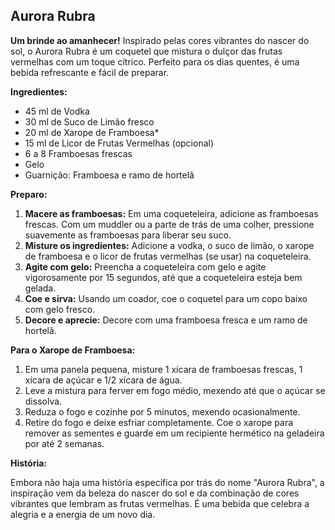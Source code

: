 ##  **Aurora Rubra**

**Um brinde ao amanhecer!** Inspirado pelas cores vibrantes do nascer do sol, o Aurora Rubra é um coquetel que mistura o dulçor das frutas vermelhas com um toque cítrico. Perfeito para os dias quentes, é uma bebida refrescante e fácil de preparar.

**Ingredientes:**

* 45 ml de Vodka
* 30 ml de Suco de Limão fresco
* 20 ml de Xarope de Framboesa*
* 15 ml de Licor de Frutas Vermelhas (opcional)
* 6 a 8 Framboesas frescas
* Gelo
* Guarnição: Framboesa e ramo de hortelã

**Preparo:**

1. **Macere as framboesas:** Em uma coqueteleira, adicione as framboesas frescas. Com um muddler ou a parte de trás de uma colher, pressione suavemente as framboesas para liberar seu suco.
2. **Misture os ingredientes:** Adicione a vodka, o suco de limão, o xarope de framboesa e o licor de frutas vermelhas (se usar) na coqueteleira.
3. **Agite com gelo:** Preencha a coqueteleira com gelo e agite vigorosamente por 15 segundos, até que a coqueteleira esteja bem gelada.
4. **Coe e sirva:** Usando um coador, coe o coquetel para um copo baixo com gelo fresco.
5. **Decore e aprecie:** Decore com uma framboesa fresca e um ramo de hortelã.

**Para o Xarope de Framboesa:**

1. Em uma panela pequena, misture 1 xícara de framboesas frescas, 1 xícara de açúcar e 1/2 xícara de água.
2. Leve a mistura para ferver em fogo médio, mexendo até que o açúcar se dissolva.
3. Reduza o fogo e cozinhe por 5 minutos, mexendo ocasionalmente.
4. Retire do fogo e deixe esfriar completamente. Coe o xarope para remover as sementes e guarde em um recipiente hermético na geladeira por até 2 semanas.

**História:**

Embora não haja uma história específica por trás do nome "Aurora Rubra", a inspiração vem da beleza do nascer do sol e da combinação de cores vibrantes que lembram as frutas vermelhas. É uma bebida que celebra a alegria e a energia de um novo dia.